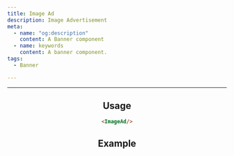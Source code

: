 ```yaml
---
title: Image Ad
description: Image Advertisement
meta:
  - name: "og:description"
    content: A Banner component
  - name: keywords
    content: A banner component.
tags:
  - Banner

---
```


<Header/>

---

## Usage

```markdown
<ImageAd/>
```

## Example

<ImageAd/>